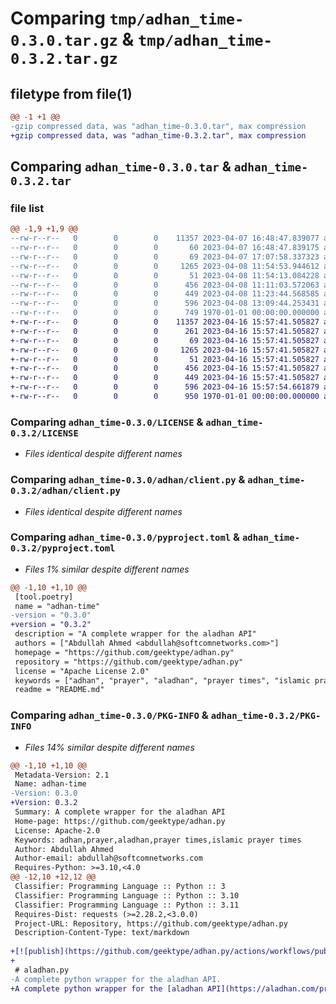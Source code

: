 # Comparing `tmp/adhan_time-0.3.0.tar.gz` & `tmp/adhan_time-0.3.2.tar.gz`

## filetype from file(1)

```diff
@@ -1 +1 @@
-gzip compressed data, was "adhan_time-0.3.0.tar", max compression
+gzip compressed data, was "adhan_time-0.3.2.tar", max compression
```

## Comparing `adhan_time-0.3.0.tar` & `adhan_time-0.3.2.tar`

### file list

```diff
@@ -1,9 +1,9 @@
--rw-r--r--   0        0        0    11357 2023-04-07 16:48:47.839077 adhan_time-0.3.0/LICENSE
--rw-r--r--   0        0        0       60 2023-04-07 16:48:47.839175 adhan_time-0.3.0/README.md
--rw-r--r--   0        0        0       69 2023-04-07 17:07:58.337323 adhan_time-0.3.0/adhan/__init__.py
--rw-r--r--   0        0        0     1265 2023-04-08 11:54:53.944612 adhan_time-0.3.0/adhan/client.py
--rw-r--r--   0        0        0       51 2023-04-08 11:54:13.084228 adhan_time-0.3.0/adhan/const.py
--rw-r--r--   0        0        0      456 2023-04-08 11:11:03.572063 adhan_time-0.3.0/adhan/models.py
--rw-r--r--   0        0        0      449 2023-04-08 11:23:44.568585 adhan_time-0.3.0/adhan/utils.py
--rw-r--r--   0        0        0      596 2023-04-08 13:09:44.253431 adhan_time-0.3.0/pyproject.toml
--rw-r--r--   0        0        0      749 1970-01-01 00:00:00.000000 adhan_time-0.3.0/PKG-INFO
+-rw-r--r--   0        0        0    11357 2023-04-16 15:57:41.505827 adhan_time-0.3.2/LICENSE
+-rw-r--r--   0        0        0      261 2023-04-16 15:57:41.505827 adhan_time-0.3.2/README.md
+-rw-r--r--   0        0        0       69 2023-04-16 15:57:41.505827 adhan_time-0.3.2/adhan/__init__.py
+-rw-r--r--   0        0        0     1265 2023-04-16 15:57:41.505827 adhan_time-0.3.2/adhan/client.py
+-rw-r--r--   0        0        0       51 2023-04-16 15:57:41.505827 adhan_time-0.3.2/adhan/const.py
+-rw-r--r--   0        0        0      456 2023-04-16 15:57:41.505827 adhan_time-0.3.2/adhan/models.py
+-rw-r--r--   0        0        0      449 2023-04-16 15:57:41.505827 adhan_time-0.3.2/adhan/utils.py
+-rw-r--r--   0        0        0      596 2023-04-16 15:57:54.661879 adhan_time-0.3.2/pyproject.toml
+-rw-r--r--   0        0        0      950 1970-01-01 00:00:00.000000 adhan_time-0.3.2/PKG-INFO
```

### Comparing `adhan_time-0.3.0/LICENSE` & `adhan_time-0.3.2/LICENSE`

 * *Files identical despite different names*

### Comparing `adhan_time-0.3.0/adhan/client.py` & `adhan_time-0.3.2/adhan/client.py`

 * *Files identical despite different names*

### Comparing `adhan_time-0.3.0/pyproject.toml` & `adhan_time-0.3.2/pyproject.toml`

 * *Files 1% similar despite different names*

```diff
@@ -1,10 +1,10 @@
 [tool.poetry]
 name = "adhan-time"
-version = "0.3.0"
+version = "0.3.2"
 description = "A complete wrapper for the aladhan API"
 authors = ["Abdullah Ahmed <abdullah@softcomnetworks.com>"]
 homepage = "https://github.com/geektype/adhan.py"
 repository = "https://github.com/geektype/adhan.py"
 license = "Apache License 2.0"
 keywords = ["adhan", "prayer", "aladhan", "prayer times", "islamic prayer times"]
 readme = "README.md"
```

### Comparing `adhan_time-0.3.0/PKG-INFO` & `adhan_time-0.3.2/PKG-INFO`

 * *Files 14% similar despite different names*

```diff
@@ -1,10 +1,10 @@
 Metadata-Version: 2.1
 Name: adhan-time
-Version: 0.3.0
+Version: 0.3.2
 Summary: A complete wrapper for the aladhan API
 Home-page: https://github.com/geektype/adhan.py
 License: Apache-2.0
 Keywords: adhan,prayer,aladhan,prayer times,islamic prayer times
 Author: Abdullah Ahmed
 Author-email: abdullah@softcomnetworks.com
 Requires-Python: >=3.10,<4.0
@@ -12,10 +12,12 @@
 Classifier: Programming Language :: Python :: 3
 Classifier: Programming Language :: Python :: 3.10
 Classifier: Programming Language :: Python :: 3.11
 Requires-Dist: requests (>=2.28.2,<3.0.0)
 Project-URL: Repository, https://github.com/geektype/adhan.py
 Description-Content-Type: text/markdown
 
+[![publish](https://github.com/geektype/adhan.py/actions/workflows/publish.yml/badge.svg)](https://github.com/geektype/adhan.py/actions/workflows/publish.yml)
+
 # aladhan.py
-A complete python wrapper for the aladhan API.
+A complete python wrapper for the [aladhan API](https://aladhan.com/prayer-times-api).
```

